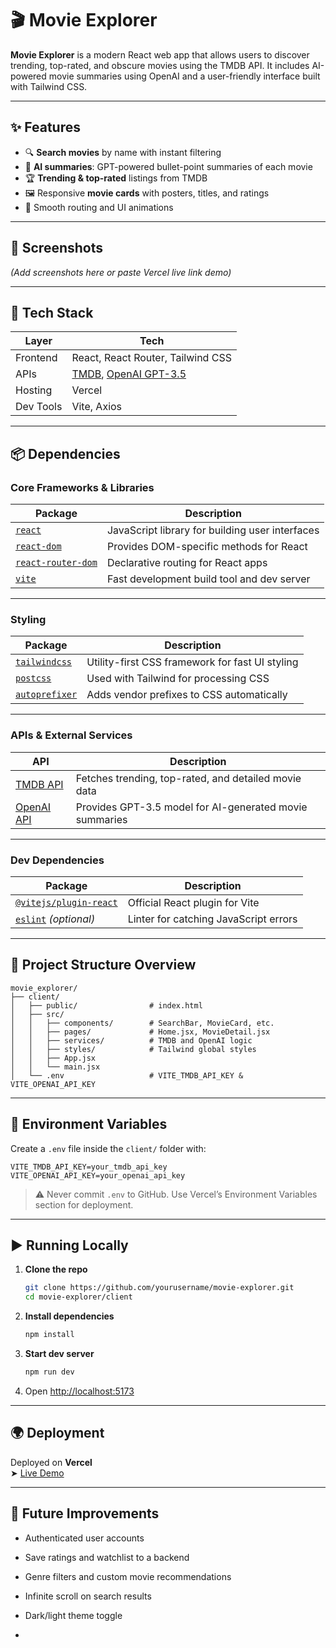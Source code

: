 
# 🎬 Movie Explorer

**Movie Explorer** is a modern React web app that allows users to discover trending, top-rated, and obscure movies using the TMDB API. It includes AI-powered movie summaries using OpenAI and a user-friendly interface built with Tailwind CSS.

---

## ✨ Features

- 🔍 **Search movies** by name with instant filtering
- 🧠 **AI summaries**: GPT-powered bullet-point summaries of each movie
- 🏆 **Trending & top-rated** listings from TMDB
- 🖼️ Responsive **movie cards** with posters, titles, and ratings
- 🚀 Smooth routing and UI animations

---

## 📸 Screenshots

*(Add screenshots here or paste Vercel live link demo)*

---

## 🔧 Tech Stack

| Layer | Tech |
|-------|------|
| Frontend | React, React Router, Tailwind CSS |
| APIs | [TMDB](https://www.themoviedb.org/documentation/api), [OpenAI GPT-3.5](https://platform.openai.com/) |
| Hosting | Vercel |
| Dev Tools | Vite, Axios |

---

## 📦 Dependencies

### Core Frameworks & Libraries

| Package | Description |
|--------|-------------|
| [`react`](https://reactjs.org/) | JavaScript library for building user interfaces |
| [`react-dom`](https://reactjs.org/docs/react-dom.html) | Provides DOM-specific methods for React |
| [`react-router-dom`](https://reactrouter.com/) | Declarative routing for React apps |
| [`vite`](https://vitejs.dev/) | Fast development build tool and dev server |

---

### Styling

| Package | Description |
|--------|-------------|
| [`tailwindcss`](https://tailwindcss.com/) | Utility-first CSS framework for fast UI styling |
| [`postcss`](https://postcss.org/) | Used with Tailwind for processing CSS |
| [`autoprefixer`](https://github.com/postcss/autoprefixer) | Adds vendor prefixes to CSS automatically |

---

### APIs & External Services

| API | Description |
|-----|-------------|
| [TMDB API](https://developer.themoviedb.org/docs) | Fetches trending, top-rated, and detailed movie data |
| [OpenAI API](https://platform.openai.com/docs) | Provides GPT-3.5 model for AI-generated movie summaries |

---

### Dev Dependencies

| Package | Description |
|--------|-------------|
| [`@vitejs/plugin-react`](https://www.npmjs.com/package/@vitejs/plugin-react) | Official React plugin for Vite |
| [`eslint`](https://eslint.org/) *(optional)* | Linter for catching JavaScript errors |

---

## 🧱 Project Structure Overview

```
movie_explorer/
├── client/
│   ├── public/                # index.html
│   ├── src/
│   │   ├── components/        # SearchBar, MovieCard, etc.
│   │   ├── pages/             # Home.jsx, MovieDetail.jsx
│   │   ├── services/          # TMDB and OpenAI logic
│   │   ├── styles/            # Tailwind global styles
│   │   ├── App.jsx
│   │   └── main.jsx
│   └── .env                   # VITE_TMDB_API_KEY & VITE_OPENAI_API_KEY
```

---

## 🧠 Environment Variables

Create a `.env` file inside the `client/` folder with:

```
VITE_TMDB_API_KEY=your_tmdb_api_key
VITE_OPENAI_API_KEY=your_openai_api_key
```

> ⚠️ Never commit `.env` to GitHub. Use Vercel’s Environment Variables section for deployment.

---

## ▶️ Running Locally

1. **Clone the repo**
   ```bash
   git clone https://github.com/yourusername/movie-explorer.git
   cd movie-explorer/client
   ```

2. **Install dependencies**
   ```bash
   npm install
   ```

3. **Start dev server**
   ```bash
   npm run dev
   ```

4. Open [http://localhost:5173](http://localhost:5173)

---

## 🌍 Deployment

Deployed on **Vercel**  
➤ [Live Demo](https://movie-explorer-tau-lemon.vercel.app/)

---

## 📌 Future Improvements

- Authenticated user accounts
- Save ratings and watchlist to a backend
- Genre filters and custom movie recommendations
- Infinite scroll on search results
- Dark/light theme toggle

-
